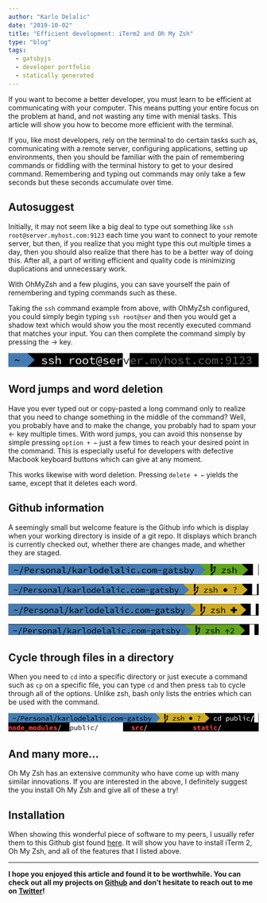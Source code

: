 ```yaml
---
author: "Karlo Delalic"
date: "2019-10-02"
title: "Efficient development: iTerm2 and Oh My Zsh"
type: "blog"
tags: 
  - gatsbyjs
  - developer portfolio
  - statically generated
---
```

If you want to become a better developer, you must learn to be efficient at communicating with your computer. This means putting your entire focus on the problem at hand, and not wasting any time with menial tasks. This article will show you how to become more efficient with the terminal.
<!-- end -->
If you, like most developers, rely on the terminal to do certain tasks such as, communicating with a remote server, configuring applications, setting up environments, then you should be familiar with the pain of remembering commands or fiddling with the terminal history to get to your desired command. Remembering and typing out commands may only take a few seconds but these seconds accumulate over time.

## Autosuggest

Initially, it may not seem like a big deal to type out something like `ssh root@server.myhost.com:9123` each time you want to connect to your remote server, but then, if you realize that you might type this out multiple times a day, then you should also realize that there has to be a better way of doing this. After all, a part of writing efficient and quality code is minimizing duplications and unnecessary work.

With OhMyZsh and a few plugins, you can save yourself the pain of remembering and typing commands such as these.

Taking the `ssh` command example from above, with OhMyZsh configured, you could simply begin typing `ssh root@ser` and then you would get a shadow text which would show you the most recently executed command that matches your input. You can then complete the command simply by pressing the → key.

![Autosuggestion example](./autosuggest.png)

## Word jumps and word deletion

Have you ever typed out or copy-pasted a long command only to realize that you need to change something in the middle of the command? Well, you probably have and to make the change, you probably had to spam your ← key multiple times. With word jumps, you can avoid this nonsense by simple pressing `option + ←` just a few times to reach your desired point in the command. This is especially useful for developers with defective Macbook keyboard buttons which can give at any moment.

This works likewise with word deletion. Pressing `delete + ←` yields the same, except that it deletes each word.

## Github information

A seemingly small but welcome feature is the Github info which is display when your working directory is inside of a git repo. It displays which branch is currently checked out, whether there are changes made, and whether they are staged.

![Clean tree on branch 'zsh'](./clean.png)

![Unstaged changes](./unstaged.png)

![Staged changes](./staged.png)

![Committed changes](./committed.png)

## Cycle through files in a directory

When you need to `cd` into a specific directory or just execute a command such as `cp` on a specific file, you can type `cd` and then press `tab` to cycle through all of the options. Unlike zsh, bash only lists the entries which can be used with the command.

![Cycling through files by pressing the tab key](./cycle.png)

## And many more...

Oh My Zsh has an extensive community who have come up with many similar innovations. If you are interested in the above, I definitely suggest the you install Oh My Zsh and give all of these a try!

## Installation

When showing this wonderful piece of software to my peers, I usually refer them to this Github gist found [here](https://gist.github.com/kevin-smets/8568070#how-to-install). It will show you have to install iTerm 2, Oh My Zsh, and all of the features that I listed above.

---
__I hope you enjoyed this article and found it to be worthwhile. You can check out all my projects on [Github](https://github.com/kdelalic) and don’t hesitate to reach out to me on [Twitter](https://twitter.com/karlodelalic)!__
